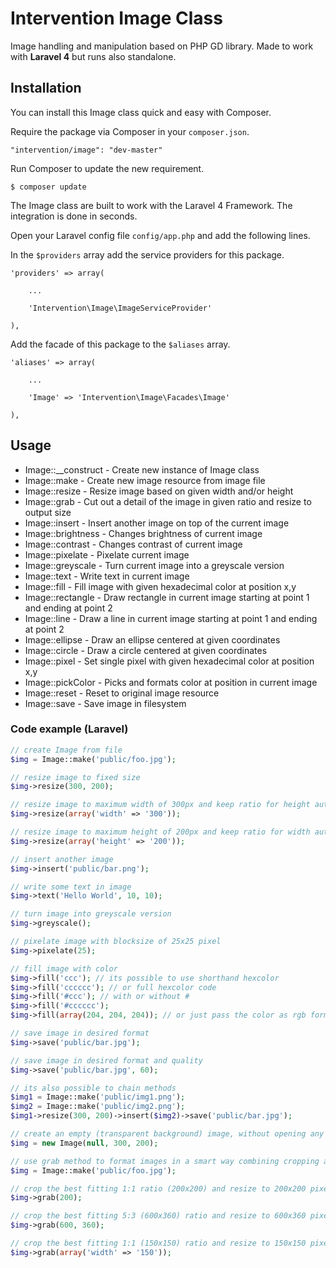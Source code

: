 # Intervention Image Class

Image handling and manipulation based on PHP GD library. Made to work with **Laravel 4** but runs also standalone.

## Installation

You can install this Image class quick and easy with Composer.

Require the package via Composer in your `composer.json`.

    "intervention/image": "dev-master"

Run Composer to update the new requirement.

    $ composer update

The Image class are built to work with the Laravel 4 Framework. The integration is done in seconds.

Open your Laravel config file `config/app.php` and add the following lines.

In the `$providers` array add the service providers for this package.
    
    'providers' => array(

        ...

        'Intervention\Image\ImageServiceProvider'

    ),
    

Add the facade of this package to the `$aliases` array.

    'aliases' => array(

        ...

        'Image' => 'Intervention\Image\Facades\Image'

    ),

## Usage

* Image::__construct - Create new instance of Image class
* Image::make - Create new image resource from image file
* Image::resize - Resize image based on given width and/or height
* Image::grab - Cut out a detail of the image in given ratio and resize to output size
* Image::insert - Insert another image on top of the current image
* Image::brightness - Changes brightness of current image
* Image::contrast - Changes contrast of current image
* Image::pixelate - Pixelate current image
* Image::greyscale - Turn current image into a greyscale version
* Image::text - Write text in current image
* Image::fill - Fill image with given hexadecimal color at position x,y
* Image::rectangle - Draw rectangle in current image starting at point 1 and ending at point 2
* Image::line - Draw a line in current image starting at point 1 and ending at point 2
* Image::ellipse - Draw an ellipse centered at given coordinates
* Image::circle - Draw a circle centered at given coordinates
* Image::pixel - Set single pixel with given hexadecimal color at position x,y
* Image::pickColor - Picks and formats color at position in current image
* Image::reset - Reset to original image resource
* Image::save - Save image in filesystem

### Code example (Laravel)

```php
// create Image from file
$img = Image::make('public/foo.jpg');

// resize image to fixed size
$img->resize(300, 200);

// resize image to maximum width of 300px and keep ratio for height automatically
$img->resize(array('width' => '300'));

// resize image to maximum height of 200px and keep ratio for width automatically
$img->resize(array('height' => '200'));

// insert another image
$img->insert('public/bar.png');

// write some text in image
$img->text('Hello World', 10, 10);

// turn image into greyscale version
$img->greyscale();

// pixelate image with blocksize of 25x25 pixel
$img->pixelate(25);

// fill image with color
$img->fill('ccc'); // its possible to use shorthand hexcolor
$img->fill('cccccc'); // or full hexcolor code
$img->fill('#ccc'); // with or without #
$img->fill('#cccccc');
$img->fill(array(204, 204, 204)); // or just pass the color as rgb format array

// save image in desired format
$img->save('public/bar.jpg');

// save image in desired format and quality
$img->save('public/bar.jpg', 60);

// its also possible to chain methods
$img1 = Image::make('public/img1.png');
$img2 = Image::make('public/img2.png');
$img1->resize(300, 200)->insert($img2)->save('public/bar.jpg');

// create an empty (transparent background) image, without opening any file
$img = new Image(null, 300, 200);
```

```php
// use grab method to format images in a smart way combining cropping and resizing
$img = Image::make('public/foo.jpg');

// crop the best fitting 1:1 ratio (200x200) and resize to 200x200 pixel
$img->grab(200);

// crop the best fitting 5:3 (600x360) ratio and resize to 600x360 pixel
$img->grab(600, 360);

// crop the best fitting 1:1 (150x150) ratio and resize to 150x150 pixel
$img->grab(array('width' => '150'));
```
